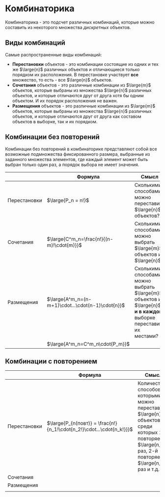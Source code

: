 # Комбинаторика

Комбинаторика - это подсчет различных комбинаций, которые можно составить из некоторого множества _дискретных_ объектов.

## Виды комбинаций
Самые распространенные виды комбинаций:
- __Перестановки__ объектов - это комбинации состоящие из одних и тех же $\large{n}$ различных объектов и отличающиеся
  только порядком их расположения. В перестановке участвует __все__ множество, то есть - все $\large{n}$ объектов.
- __Сочетания__ объектов - это различные комбинации из $\large{m}$ объектов, которые выбраны из множества $\large{n}$
  различных объектов, и которые отличаются друг от друга хотя бы одним объектом. И их порядок расположения не важен.
- __Размещения__ объектов - это различные комбинации из $\large{m}$ объектов, которые выбраны из множества $\large{n}$
  различных объектов, и которые отличаются друг от друга как составом объектов в выборке, так и их порядком.

## Комбинации без повторений
Комбинации без повторений в комбинаторике представляют собой все возможные подмножества фиксированного размера,
выбранные из заданного множества элементов, где каждый элемент может быть выбран только один раз, а порядок выбора не
имеет значения.

|              | Формула                                           | Смысл                                                                                                                |
|--------------|---------------------------------------------------|----------------------------------------------------------------------------------------------------------------------|
| Перестановки | $\large{P_n = n!}$                                | Сколькими способами можно переставить $\large{n}$ объектов?                                                          |
| Сочетания    | $\large{С^m_n=\frac{n!}{(n-m)!\cdot{m}}}$         | Сколькими способами можно выбрать $\large{m}$ объектов из $\large{n}$?                                               |
| Размещения   | $\large{A^m_n=(n-m+1)\cdot...\cdot(n-1)\cdot{n}}$ | Сколькими способами можно выбрать $\large{m}$ объектов из $\large{n}$ __и в каждой__ выборке переставить их местами? |
|              | $\large{A^m_n=C^m_n\cdot{P_m}}$                   |                                                                                                                      |


## Комбинации с повторением
|              | Формула                                                               | Смысл                                                                                                                                                           |
|--------------|-----------------------------------------------------------------------|-----------------------------------------------------------------------------------------------------------------------------------------------------------------|
| Перестановки | $\large{P_{n(повт)} = \frac{n!}{n_1!\cdot{n_2!}\cdot...\cdot{n_k!}}}$ | Количество способов, которыми можно переставить $\large{n}$ объектов, среди которых 1-й повторяется $\large{n_1}$ раз, 2-й повторяется $\large{n_2}$ раз и т.д. |
| Сочетания    |                                                                       |                                                                                                                                                                 |
| Размещения   |                                                                       |                                                                                                                                                                 |
|              |                                                                       |                                                                                                                                                                 |
